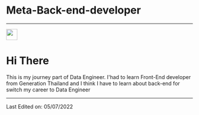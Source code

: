 # Meta-Back-end-developer
-----
<img src="https://media.giphy.com/media/m6OomwWCojfS8/giphy.gif" width=30px>
<h1>Hi There</h1>
<p>This is my journey part of Data Engineer. I'had to learn Front-End developer from Generation Thailand and I think I have to learn about back-end for switch my career to Data Engineer<p>







-----
Last Edited on: 05/07/2022
